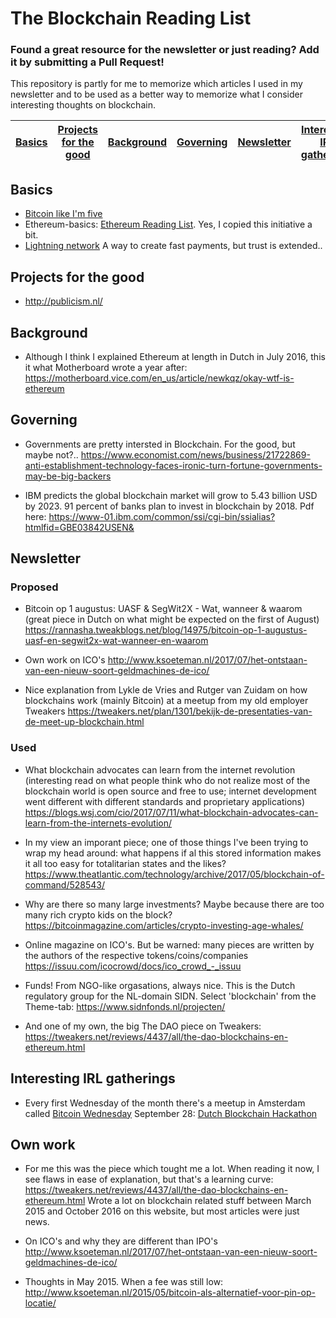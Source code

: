 # The Blockchain Reading List
### Found a great resource for the newsletter or just reading? Add it by submitting a Pull Request!
This repository is partly for me to memorize which articles I used in my newsletter and to be used as a better way to memorize what I consider interesting thoughts on blockchain. 

| [Basics](#basics) | [Projects for the good](#projects-for-the-good) | [Background](#background) | [Governing](#governing) | [Newsletter](#newsletter) | [Interesting IRL gatherings](#interesting-irl-gatherings) | [Own work](#own-work) |
| ------------- | ------------- | ------------- | ------------- | ------------- | ------------- | ------------- |

## Basics
- [Bitcoin like I'm five](https://medium.com/@nik5ter/explain-bitcoin-like-im-five-73b4257ac833)
- Ethereum-basics: [Ethereum Reading List](https://github.com/Scanate/Ethlist). Yes, I copied this initiative a bit.
- [Lightning network](https://letstalkbitcoin.com/blog/post/the-lightning-network-elidhdicacs) A way to create fast payments, but trust is extended..

## Projects for the good
- http://publicism.nl/

## Background

- Although I think I explained Ethereum at length in Dutch in July 2016, this it what Motherboard wrote a year after:
https://motherboard.vice.com/en_us/article/newkqz/okay-wtf-is-ethereum

## Governing
- Governments are pretty intersted in Blockchain. For the good, but maybe not?..
https://www.economist.com/news/business/21722869-anti-establishment-technology-faces-ironic-turn-fortune-governments-may-be-big-backers

- IBM predicts the global blockchain market will grow to 5.43 billion USD by 2023. 91 percent of banks plan to invest in blockchain by 2018. Pdf here: https://www-01.ibm.com/common/ssi/cgi-bin/ssialias?htmlfid=GBE03842USEN&

## Newsletter

### Proposed
- Bitcoin op 1 augustus: UASF & SegWit2X - Wat, wanneer & waarom (great piece in Dutch on what might be expected on the first of August)
https://rannasha.tweakblogs.net/blog/14975/bitcoin-op-1-augustus-uasf-en-segwit2x-wat-wanneer-en-waarom

- Own work on ICO's
http://www.ksoeteman.nl/2017/07/het-ontstaan-van-een-nieuw-soort-geldmachines-de-ico/

- Nice explanation from Lykle de Vries and Rutger van Zuidam on how blockchains work (mainly Bitcoin) at a meetup from my old employer Tweakers
https://tweakers.net/plan/1301/bekijk-de-presentaties-van-de-meet-up-blockchain.html


### Used
- What blockchain advocates can learn from the internet revolution (interesting read on what people think who do not realize most of the blockchain world is open source and free to use; internet development went different with different standards and proprietary applications)
https://blogs.wsj.com/cio/2017/07/11/what-blockchain-advocates-can-learn-from-the-internets-evolution/

- In my view an imporant piece; one of those things I've been trying to wrap my head around: what happens if al this stored information makes it all too easy for totalitarian states and the likes? 
https://www.theatlantic.com/technology/archive/2017/05/blockchain-of-command/528543/

- Why are there so many large investments? Maybe because there are too many rich crypto kids on the block?
https://bitcoinmagazine.com/articles/crypto-investing-age-whales/

- Online magazine on ICO's. But be warned: many pieces are written by the authors of the respective tokens/coins/companies
https://issuu.com/icocrowd/docs/ico_crowd_-_issuu

- Funds! From NGO-like orgasations, always nice. This is the Dutch regulatory group for the NL-domain SIDN. Select 'blockchain' from the Theme-tab:
https://www.sidnfonds.nl/projecten/

- And one of my own, the big The DAO piece on Tweakers:
https://tweakers.net/reviews/4437/all/the-dao-blockchains-en-ethereum.html

## Interesting IRL gatherings
- Every first Wednesday of the month there's a meetup in Amsterdam called [Bitcoin Wednesday](bitcoinwednesday.com)
September 28: [Dutch Blockchain Hackathon](https://blockchainhackathon.eu/events/co-create-the-next-operating-system-for-our-societ)


## Own work
- For me this was the piece which tought me a lot. When reading it now, I see flaws in ease of explanation, but that's a learning curve:
https://tweakers.net/reviews/4437/all/the-dao-blockchains-en-ethereum.html
Wrote a lot on blockchain related stuff between March 2015 and October 2016 on this website, but most articles were just news.

- On ICO's and why they are different than IPO's
http://www.ksoeteman.nl/2017/07/het-ontstaan-van-een-nieuw-soort-geldmachines-de-ico/

- Thoughts in May 2015. When a fee was still low:
http://www.ksoeteman.nl/2015/05/bitcoin-als-alternatief-voor-pin-op-locatie/

